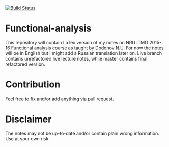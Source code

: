 [![Build Status](https://travis-ci.org/sugakandrey/Functional-analysis.svg?branch=master)](https://travis-ci.org/sugakandrey/Functional-analysis)
# Functional-analysis
This repository will contain LaTex version of my notes on
NRU ITMO 2015-16 Functional analysis course as taught by Dodonov N.U.
For now the notes will be in English but I might add a Russian translation later on.
Live branch contains unrefactored live lecture notes, while master contains final refactored version.

# Contribution
Feel free to fix and/or add anything via pull request.

# Disclaimer
The notes may not be up-to-date and/or contain plain wrong information. Use at your own risk.
